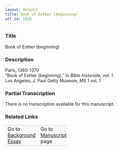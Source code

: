 ```yaml
---  
layout: default  
title: Book of Esther (beginning)  
utl_id: 1816
---
```


### Title

Book of Esther (beginning)


### Description

<p>Paris, 1360-1370<br />
“Book of Esther (beginning).” In <em>Bible historiale, vol. 1</em><br />
Los Angeles, J. Paul Getty Museum, MS 1 vol. 1</p>



### Partial Transcription

<p>There is no transcription available for this manuscript.</p>



### Related Links

<table border="0.5" cellpadding="1" cellspacing="1" style="width: 200px; background-color:#F8F8F8;">
    <tbody style="border-color:#ccc">
        <tr style="border-color:#ccc">
            <td>Go to <a href="https://centerfordigitalhumanities.github.io/Newberry-French-paleography/essay/1816" target="_blank">Background Essay</a></td>
            <td>Go to <a href="https://centerfordigitalhumanities.github.io/Newberry-French-paleography/www/record.html?id=1816" target="_blank">Manuscript</a> page</td>
        </tr>
    </tbody>
</table>
